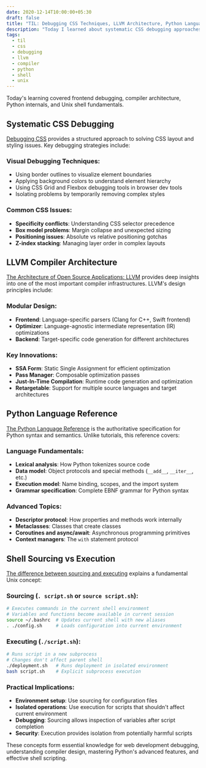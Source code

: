 ```yaml
---
date: 2020-12-14T10:00:00+05:30
draft: false
title: "TIL: Debugging CSS Techniques, LLVM Architecture, Python Language Reference, and Shell Sourcing"
description: "Today I learned about systematic CSS debugging approaches, LLVM compiler architecture from AOSA, the comprehensive Python language reference, and the difference between sourcing and executing shell scripts."
tags:
  - til
  - css
  - debugging
  - llvm
  - compiler
  - python
  - shell
  - unix
---
```


Today's learning covered frontend debugging, compiler architecture, Python internals, and Unix shell fundamentals.

## Systematic CSS Debugging

[Debugging CSS](https://debuggingcss.com/) provides a structured approach to solving CSS layout and styling issues. Key debugging strategies include:

### Visual Debugging Techniques:
- Using border outlines to visualize element boundaries
- Applying background colors to understand element hierarchy
- Using CSS Grid and Flexbox debugging tools in browser dev tools
- Isolating problems by temporarily removing complex styles

### Common CSS Issues:
- **Specificity conflicts**: Understanding CSS selector precedence
- **Box model problems**: Margin collapse and unexpected sizing
- **Positioning issues**: Absolute vs relative positioning gotchas
- **Z-index stacking**: Managing layer order in complex layouts

## LLVM Compiler Architecture

[The Architecture of Open Source Applications: LLVM](https://aosabook.org/en/llvm.html) provides deep insights into one of the most important compiler infrastructures. LLVM's design principles include:

### Modular Design:
- **Frontend**: Language-specific parsers (Clang for C++, Swift frontend)
- **Optimizer**: Language-agnostic intermediate representation (IR) optimizations
- **Backend**: Target-specific code generation for different architectures

### Key Innovations:
- **SSA Form**: Static Single Assignment for efficient optimization
- **Pass Manager**: Composable optimization passes
- **Just-In-Time Compilation**: Runtime code generation and optimization
- **Retargetable**: Support for multiple source languages and target architectures

## Python Language Reference

[The Python Language Reference](https://docs.python.org/3/reference/index.html) is the authoritative specification for Python syntax and semantics. Unlike tutorials, this reference covers:

### Language Fundamentals:
- **Lexical analysis**: How Python tokenizes source code
- **Data model**: Object protocols and special methods (`__add__`, `__iter__`, etc.)
- **Execution model**: Name binding, scopes, and the import system
- **Grammar specification**: Complete EBNF grammar for Python syntax

### Advanced Topics:
- **Descriptor protocol**: How properties and methods work internally
- **Metaclasses**: Classes that create classes
- **Coroutines and async/await**: Asynchronous programming primitives
- **Context managers**: The `with` statement protocol

## Shell Sourcing vs Execution

[The difference between sourcing and executing](https://unix.stackexchange.com/a/43885) explains a fundamental Unix concept:

### Sourcing (`. script.sh` or `source script.sh`):
```bash
# Executes commands in the current shell environment
# Variables and functions become available in current session
source ~/.bashrc  # Updates current shell with new aliases
. ./config.sh     # Loads configuration into current environment
```

### Executing (`./script.sh`):
```bash
# Runs script in a new subprocess  
# Changes don't affect parent shell
./deployment.sh   # Runs deployment in isolated environment
bash script.sh    # Explicit subprocess execution
```

### Practical Implications:
- **Environment setup**: Use sourcing for configuration files
- **Isolated operations**: Use execution for scripts that shouldn't affect current environment
- **Debugging**: Sourcing allows inspection of variables after script completion
- **Security**: Execution provides isolation from potentially harmful scripts

These concepts form essential knowledge for web development debugging, understanding compiler design, mastering Python's advanced features, and effective shell scripting.